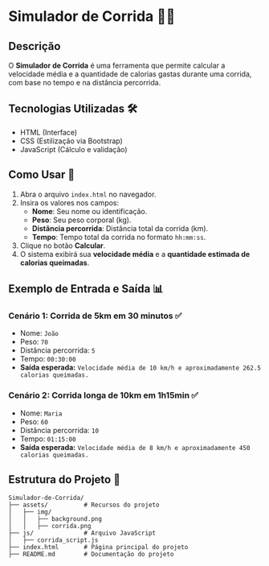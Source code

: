 # Simulador de Corrida 🏃‍♂️

## Descrição
O **Simulador de Corrida** é uma ferramenta que permite calcular a velocidade média e a quantidade de calorias gastas durante uma corrida, com base no tempo e na distância percorrida.

## Tecnologias Utilizadas 🛠️
- HTML (Interface)
- CSS (Estilização via Bootstrap)
- JavaScript (Cálculo e validação)

## Como Usar 📌
1. Abra o arquivo `index.html` no navegador.
2. Insira os valores nos campos:
   - **Nome**: Seu nome ou identificação.
   - **Peso**: Seu peso corporal (kg).
   - **Distância percorrida**: Distância total da corrida (km).
   - **Tempo**: Tempo total da corrida no formato `hh:mm:ss`.
3. Clique no botão **Calcular**.
4. O sistema exibirá sua **velocidade média** e a **quantidade estimada de calorias queimadas**.

## Exemplo de Entrada e Saída 📊
### **Cenário 1: Corrida de 5km em 30 minutos** ✅
- Nome: `João`
- Peso: `70`
- Distância percorrida: `5`
- Tempo: `00:30:00`
- **Saída esperada:** `Velocidade média de 10 km/h e aproximadamente 262.5 calorias queimadas.`

### **Cenário 2: Corrida longa de 10km em 1h15min** ✅
- Nome: `Maria`
- Peso: `60`
- Distância percorrida: `10`
- Tempo: `01:15:00`
- **Saída esperada:** `Velocidade média de 8 km/h e aproximadamente 450 calorias queimadas.`

## Estrutura do Projeto 📂
```
Simulador-de-Corrida/
├── assets/          # Recursos do projeto
│   ├── img/
│   │   ├── background.png
│   │   ├── corrida.png
├── js/              # Arquivo JavaScript
│   ├── corrida_script.js
├── index.html       # Página principal do projeto
├── README.md        # Documentação do projeto
```